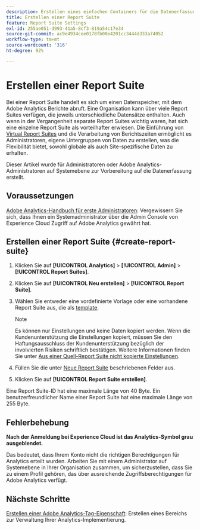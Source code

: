 ```yaml
---
description: Erstellen eines einfachen Containers für die Datenerfassung in Adobe Analytics
title: Erstellen einer Report Suite
feature: Report Suite Settings
exl-id: 255ae051-d993-41a5-8cf3-819a54c17e34
source-git-commit: ac9e4934cee0178fb00e4201cc3444d333a74052
workflow-type: tm+mt
source-wordcount: '316'
ht-degree: 92%

---
```


# Erstellen einer Report Suite

Bei einer Report Suite handelt es sich um einen Datenspeicher, mit dem Adobe Analytics Berichte abruft. Eine Organisation kann über viele Report Suites verfügen, die jeweils unterschiedliche Datensätze enthalten. Auch wenn in der Vergangenheit separate Report Suites wichtig waren, hat sich eine einzelne Report Suite als vorteilhafter erwiesen. Die Einführung von [Virtual Report Suites](https://experienceleague.adobe.com/docs/analytics/components/virtual-report-suites/vrs-about.html#virtual-report-suites) und die Verarbeitung von Berichtszeiten ermöglicht es Administratoren, eigene Untergruppen von Daten zu erstellen, was die Flexibilität bietet, sowohl globale als auch Site-spezifische Daten zu erhalten.

Dieser Artikel wurde für Administratoren oder Adobe Analytics-Administratoren auf Systemebene zur Vorbereitung auf die Datenerfassung erstellt.

## Voraussetzungen

[Adobe Analytics-Handbuch für erste Administratoren](/help/admin/admin-console/first-admin-guide.md): Vergewissern Sie sich, dass Ihnen ein Systemadministrator über die Admin Console von Experience Cloud Zugriff auf Adobe Analytics gewährt hat.

## Erstellen einer Report Suite {#create-report-suite}

1. Klicken Sie auf **[!UICONTROL Analytics]** > **[!UICONTROL Admin]** > **[!UICONTROL Report Suites]**.
1. Klicken Sie auf **[!UICONTROL Neu erstellen]** > **[!UICONTROL Report Suite]**.
1. Wählen Sie entweder eine vordefinierte Vorlage oder eine vorhandene Report Suite aus, die als [template](../c-report-suite-templates/report-suite-templates.md).

   >[!NOTE]
   >
   >Es können nur Einstellungen und keine Daten kopiert werden. Wenn die Kundenunterstützung die Einstellungen kopiert, müssen Sie den Haftungsausschluss der Kundenunterstützung bezüglich der involvierten Risiken schriftlich bestätigen. Weitere Informationen finden Sie unter [Aus einer Quell-Report Suite nicht kopierte Einstellungen](/help/admin/c-manage-report-suites/c-new-report-suite/settings-not-copied-from-rs.md).

1. Füllen Sie die unter [Neue Report Suite](../c-new-report-suite/new-report-suite.md) beschriebenen Felder aus.
1. Klicken Sie auf **[!UICONTROL Report Suite erstellen]**.

Eine Report Suite-ID hat eine maximale Länge von 40 Byte. Ein benutzerfreundlicher Name einer Report Suite hat eine maximale Länge von 255 Byte.

## Fehlerbehebung

**Nach der Anmeldung bei Experience Cloud ist das Analytics-Symbol grau ausgeblendet.**

Das bedeutet, dass Ihrem Konto nicht die richtigen Berechtigungen für Analytics erteilt wurden. Arbeiten Sie mit einem Administrator auf Systemebene in Ihrer Organisation zusammen, um sicherzustellen, dass Sie zu einem Profil gehören, das über ausreichende Zugriffsberechtigungen für Adobe Analytics verfügt.

## Nächste Schritte

[Erstellen einer Adobe Analytics-Tag-Eigenschaft](/help/implement/launch/create-analytics-property.md): Erstellen eines Bereichs zur Verwaltung Ihrer Analytics-Implementierung.
